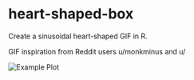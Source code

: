 # heart-shaped-box
Create a sinusoidal heart-shaped GIF in R.

GIF inspiration from Reddit users u/monkminus and u/

![Example Plot](https://github.com/mghoff/heart-shaped-box/blob/master/heart.gif)